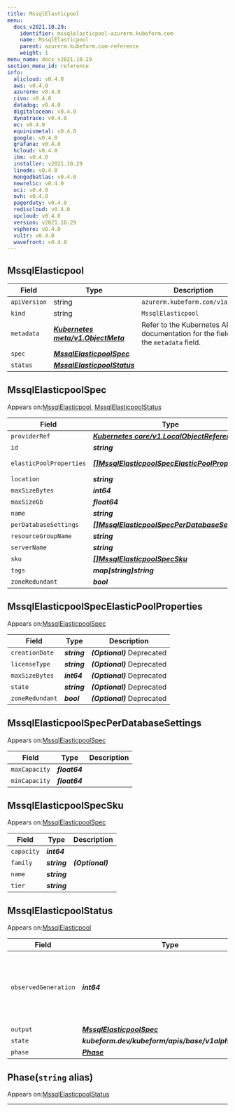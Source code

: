 ```yaml
---
title: MssqlElasticpool
menu:
  docs_v2021.10.29:
    identifier: mssqlelasticpool-azurerm.kubeform.com
    name: MssqlElasticpool
    parent: azurerm.kubeform.com-reference
    weight: 1
menu_name: docs_v2021.10.29
section_menu_id: reference
info:
  alicloud: v0.4.0
  aws: v0.4.0
  azurerm: v0.4.0
  civo: v0.4.0
  datadog: v0.4.0
  digitalocean: v0.4.0
  dynatrace: v0.4.0
  ec: v0.4.0
  equinixmetal: v0.4.0
  google: v0.4.0
  grafana: v0.4.0
  hcloud: v0.4.0
  ibm: v0.4.0
  installer: v2021.10.29
  linode: v0.4.0
  mongodbatlas: v0.4.0
  newrelic: v0.4.0
  oci: v0.4.0
  ovh: v0.4.0
  pagerduty: v0.4.0
  rediscloud: v0.4.0
  upcloud: v0.4.0
  version: v2021.10.29
  vsphere: v0.4.0
  vultr: v0.4.0
  wavefront: v0.4.0
---
```


## MssqlElasticpool
| Field | Type | Description |
| ------ | ----- | ----------- |
| `apiVersion` | string | `azurerm.kubeform.com/v1alpha1` |
|    `kind` | string | `MssqlElasticpool` |
| `metadata` | ***[Kubernetes meta/v1.ObjectMeta](https://v1-18.docs.kubernetes.io/docs/reference/generated/kubernetes-api/v1.18/#objectmeta-v1-meta)***|Refer to the Kubernetes API documentation for the fields of the `metadata` field.|
| `spec` | ***[MssqlElasticpoolSpec](#mssqlelasticpoolspec)***||
| `status` | ***[MssqlElasticpoolStatus](#mssqlelasticpoolstatus)***||
## MssqlElasticpoolSpec

Appears on:[MssqlElasticpool](#mssqlelasticpool), [MssqlElasticpoolStatus](#mssqlelasticpoolstatus)

| Field | Type | Description |
| ------ | ----- | ----------- |
| `providerRef` | ***[Kubernetes core/v1.LocalObjectReference](https://v1-18.docs.kubernetes.io/docs/reference/generated/kubernetes-api/v1.18/#localobjectreference-v1-core)***||
| `id` | ***string***||
| `elasticPoolProperties` | ***[[]MssqlElasticpoolSpecElasticPoolProperties](#mssqlelasticpoolspecelasticpoolproperties)***| ***(Optional)*** Deprecated|
| `location` | ***string***||
| `maxSizeBytes` | ***int64***| ***(Optional)*** |
| `maxSizeGb` | ***float64***| ***(Optional)*** |
| `name` | ***string***||
| `perDatabaseSettings` | ***[[]MssqlElasticpoolSpecPerDatabaseSettings](#mssqlelasticpoolspecperdatabasesettings)***||
| `resourceGroupName` | ***string***||
| `serverName` | ***string***||
| `sku` | ***[[]MssqlElasticpoolSpecSku](#mssqlelasticpoolspecsku)***||
| `tags` | ***map[string]string***| ***(Optional)*** |
| `zoneRedundant` | ***bool***| ***(Optional)*** |
## MssqlElasticpoolSpecElasticPoolProperties

Appears on:[MssqlElasticpoolSpec](#mssqlelasticpoolspec)

| Field | Type | Description |
| ------ | ----- | ----------- |
| `creationDate` | ***string***| ***(Optional)*** Deprecated|
| `licenseType` | ***string***| ***(Optional)*** Deprecated|
| `maxSizeBytes` | ***int64***| ***(Optional)*** Deprecated|
| `state` | ***string***| ***(Optional)*** Deprecated|
| `zoneRedundant` | ***bool***| ***(Optional)*** Deprecated|
## MssqlElasticpoolSpecPerDatabaseSettings

Appears on:[MssqlElasticpoolSpec](#mssqlelasticpoolspec)

| Field | Type | Description |
| ------ | ----- | ----------- |
| `maxCapacity` | ***float64***||
| `minCapacity` | ***float64***||
## MssqlElasticpoolSpecSku

Appears on:[MssqlElasticpoolSpec](#mssqlelasticpoolspec)

| Field | Type | Description |
| ------ | ----- | ----------- |
| `capacity` | ***int64***||
| `family` | ***string***| ***(Optional)*** |
| `name` | ***string***||
| `tier` | ***string***||
## MssqlElasticpoolStatus

Appears on:[MssqlElasticpool](#mssqlelasticpool)

| Field | Type | Description |
| ------ | ----- | ----------- |
| `observedGeneration` | ***int64***| ***(Optional)*** Resource generation, which is updated on mutation by the API Server.|
| `output` | ***[MssqlElasticpoolSpec](#mssqlelasticpoolspec)***| ***(Optional)*** |
| `state` | ***kubeform.dev/kubeform/apis/base/v1alpha1.State***| ***(Optional)*** |
| `phase` | ***[Phase](#phase)***| ***(Optional)*** |
## Phase(`string` alias)

Appears on:[MssqlElasticpoolStatus](#mssqlelasticpoolstatus)

---
